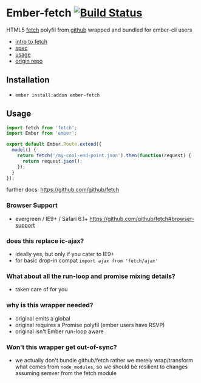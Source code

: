 # Ember-fetch [![Build Status](https://travis-ci.org/stefanpenner/ember-fetch.svg?branch=master)](https://travis-ci.org/stefanpenner/ember-fetch)

HTML5 [fetch](fetch.spec.whatwg.org]) polyfil from [github](https://github.com/github/fetch) wrapped and bundled for ember-cli users

* [intro to fetch](http://updates.html5rocks.com/2015/03/introduction-to-fetch)
* [spec](fetch.spec.whatwg.org])
* [usage](https://github.com/github/fetch#usage)
* [origin repo](https://github.com/github/fetch)

## Installation

* `ember install:addon ember-fetch`

## Usage

```js
import fetch from 'fetch';
import Ember from 'ember';

export default Ember.Route.extend({
  model() {
    return fetch('/my-cool-end-point.json').then(function(request) {
      return request.json();
    });
  }
});
```

further docs: https://github.com/github/fetch

### Browser Support

* evergreen / IE9+ / Safari 6.1+ https://github.com/github/fetch#browser-support


### does this replace ic-ajax?

* ideally yes, but only if you cater to IE9+
* for basic drop-in compat `import ajax from 'fetch/ajax'`

### What about all the run-loop and promise mixing details?

* taken care of for you

### why is this wrapper needed?

* original emits a global
* original requires a Promise polyfil (ember users have RSVP)
* original isn't Ember run-loop aware

### Won't this wrapper get out-of-sync?

* we actually don't bundle github/fetch rather we merely wrap/transform what
  comes from `node_modules`, so we should be resilient to changes assuming
  semver from the fetch module

